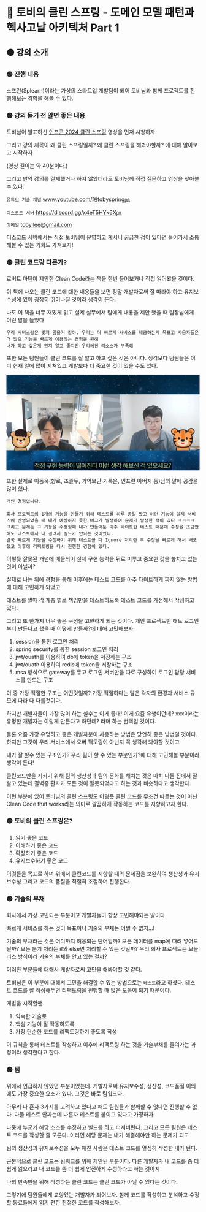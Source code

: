 # 🔴 토비의 클린 스프링 - 도메인 모델 패턴과 헥사고날 아키텍처 Part 1

## 🟠 강의 소개

### 🟢 진행 내용

스프런(Splearn)이라는 가상의 스타트업 개발팀이 되어 토비님과 함께 프로젝트를 진행해보는 경험을 해볼 수 있다.

### 🟢 강의 듣기 전 알면 좋은 내용

토비님이 발표하신 [인프콘 2024 클린 스프링](https://www.youtube.com/watch?v=d3krJ4el8Hg) 영상을 먼저 시청하자

그리고 강의 제목이 왜 클린 스프링일까? 왜 클린 스프링을 해봐야할까? 에 대해 알아보고 시작하자

(영상 길이는 약 40분이다.)

그리고 만약 강의를 결제했거나 하지 않았더라도 토비님께 직접 질문하고 영상을 찾아볼 수 있다.

`유튜브 기술 채널` www.youtube.com/㖅tobyspring㏘

`디스코드 서버` https://discord.gg/x4eT5HYk6X㏘

`이메일` tobyilee@gmail.com

디스코드 서버에서는 직접 토비님이 운영하고 계시니 궁금한 점이 있다면 들어가서 소통해볼 수 있는 기회도 가져보자!


### 🟢 클린 코드랑 다른가?

로버트 마틴이 제안한 Clean Code라는 책을 한번 들어보거나 직접 읽어봤을 것이다.

이 책에 나오는 클린 코드에 대한 내용들을 보면 정말 개발자로써 잘 따라야 하고 유지보수성에 있어 굉장히 뛰어나질 것이라 생각이 든다.

나도 이 책을 너무 재밌게 읽고 실제 실무에서 팀에게 내용을 제안 했을 때 팀장님에게 이런 말을 들었다

```
우리 서비스랑은 맞지 않을거 같아. 우리는 더 빠르게 서비스를 제공하는게 목표고 사용자들은 더 많으 기능을 빠르게 이용하는 경험을 원해
너가 하고 싶은게 뭔지 알고 좋지만 우리에겐 리소스가 부족해
```

또한 모든 팀원들이 클린 코드를 잘 알고 하고 싶은 것은 아니다. 생각보다 팀원들은 이미 현재 일에 많이 지쳐있고 개발보다 더 중요한 것이 있을 수도 있다.

![img.png](image/img.png)

또한 실제로 이동욱(향로, 조졸두, 기억보단 기록은, 인프런 아버지 등)님의 말에 공감을 많이 했다.

```
개인 경험입니다.

회사 프로젝트의 1개의 기능을 만들기 위해 테스트를 하루 종일 짰고 이런 기능이 실제 서비스에 반영되었을 때 내가 예상하지 못한 버그가 발생하여 문제가 발생한 적이 있다 ㅋㅋㅋㅋ
그리고 문제는 그 기능을 수정할때 내가 만들어둔 아주 타이트한 테스트 때문에 수정을 조금만 해도 테스트에서 다 걸려서 빌드가 안되는 것이였다.
결국 빠르게 기능을 수정하기 위해 테스트를 다 Ignore 처리한 후 수정을 빠르게 해서 배포했고 이후에 리팩토링을 다시 진행한 경험이 있다.
```

이렇듯 잘못된 개념에 매몰되어 실제 구현 능력을 뒤로 미루고 중요한 것을 놓치고 있는 것이 아닐까?

실제로 나는 위에 경험을 통해 이후에는 테스트 코드를 아주 타이트하게 짜지 않는 방법에 대해 고민하게 되었고

테스트를 짤때 각 계층 별로 책임만을 테스트하도록 테스트 코드를 개선해서 작성하고 있다.

그리고 또 한가지 너무 좋은 구성을 고민하게 되는 것이다. 개인 프로젝트만 해도 로그인부터 만든다고 했을 때 어떻게 만들까?에 대해 고민해보자

1. session을 통한 로그인 처리
2. spring security를 통한 session 로그인 처리
3. jwt/ouath를 이용하여 db에 token을 저장하는 구조
4. jwt/ouath 이용하여 redis에 token을 저장하는 구조
5. msa 방식으로 gateway를 두고 로그인 서버만을 따로 구성하여 로그인 담당 서비스를 만드는 구조

이 중 가장 적절한 구조는 어떤것일까? 가장 적절하다는 말은 각자의 환경과 서비스 규모에 따라 다 다를것이다.

하지만 개발자들이 가장 많이 하는 실수는 이게 좋대! 이게 요즘 유행이던데? xxx이라는 유명한 개발자는 이렇게 만든다고 하던데? 라며 하는 선택일 것이다.

물론 요즘 가장 유명하고 좋은 개발자분이 사용하는 방법은 당연히 좋은 방법일 것이다. 하지만 그것이 우리 서비스에서 오버 팩토링이 아닌지 꼭 생각해 봐야할 것이고

내가 잘 할수 있는 구조인가? 우리 팀이 할 수 있는 부분인가?에 대해 고민해볼 부분이라 생각이 든다!

클린코드만을 지키기 위해 팀의 생산성과 팀의 문화를 해치는 것은 마치 다들 집에서 잘 살고 있는데 결벽증 환자가 모든 것이 잘못되었다고 하는 것과 비슷하다고 생각한다.

이런 부분에 있어 토비님의 클린 스프링도 이렇듯 클린 코드를 무조건 따르는 것이 아닌 Clean Code that works라는 의미로 깔끔하게 작동하는 코드를 지향하고자 한다.

### 🟢 토비의 클린 스프링은?

1. 읽기 좋은 코드
2. 이해하기 좋은 코드
3. 확장하기 좋은 코드
4. 유지보수하기 좋은 코드

이것들을 목표로 하며 위에서 클린코드를 지향할 때의 문제점을 보완하여 생산성과 유지보수성 그리고 코드의 품질을 적절히 조절하며 진행한다.

### 🟢 기술의 부채

회사에서 가장 고민되는 부분이고 개발자들이 항상 고민해야되는 말이다.

빠르게 서비스를 하는 것이 목표이니 기술의 부채는 어쩔 수 없지...!

기술의 부채라는 것은 어디까지 허용되는 단어일까? 모든 데이터를 map에 때려 넣어도 될까? 모든 분기 처리는 if와 else면 처리할 수 있는 것일까? 우리 회사 프로젝트는 모놀리스 방식이라 기술의 부채를 안고 있는 걸까?

이러한 부분들에 대해서 개발자로써 고민을 해봐야할 것 같다.

토비님은 이 부분에 대해서 고민을 해결할 수 있는 방법으로는 `테스트`라고 하셨다. 테스트 코드를 잘 작성해두면 리팩토링을 진행할 때 많은 도움이 되기 때문이다.

개발을 시작할땐

1. 익숙한 기술로
2. 핵심 기능이 잘 작동하도록
3. 가장 단순한 코드를 리팩토링하기 좋도록 작성

이 규칙을 통해 테스트를 작성하고 이후에 리팩토링 하는 것을 기술부채를 줄여가는 과정이라 생각한다고 한다.

### 🟢 팀

위에서 언급하지 않았던 부분이였는데. 개발자로써 유지보수성, 생산성, 코드품질 이외에도 가장 중요한 요소가 있다. 그것은 바로 팀워크다.

아무리 나 혼자 3가지를 고려하고 있다고 해도 팀원들과 함께할 수 없다면 진행할 수 없다. 다들 테스트 안짜는데 나혼자 테스트를 붙이고 있다고 가정하자

나중에 누군가 해당 소스를 수정하고 빌드를 하고 터져버린다. 그리고 모든 팀원은 테스트 코드를 작성할 줄 모른다. 이러면 해당 문제는 내가 해결해야만 하는 문제가 되고

팀의 생산성과 유지보수성을 모두 해친 사람은 테스트 코드를 열심히 작성한 내가 된다.

근본적으로 클린 코드는 팀워크를 위해 제안된 부분이다. 다른 개발자가 내 코드를 좀 더 쉽게 읽으라고 내 코드를 좀 더 쉽게 안전하게 수정하라고 하는 것이지

나의 만족만을 위해 작성하는 클린 코드는 클린 코드가 아닐 수 있다는 것이다.

그렇기에 팀원들에게 교양있는 개발자가 되어보자. 함께 코드를 작성하고 분석하고 수정할 동료들에게 읽기 편한 친절한 코드를 작성해보자.






